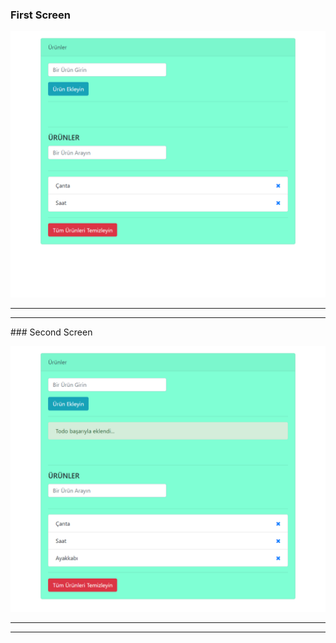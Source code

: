### First Screen

![banner resmi](img1.png)

<hr>
<hr>
### Second Screen

![banner resmi](img2.png)

<hr>
<hr>
